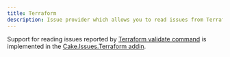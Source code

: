 ```yaml
---
title: Terraform
description: Issue provider which allows you to read issues from Terraform validate command.
---
```


Support for reading issues reported by [Terraform validate command](https://www.terraform.io/docs/cli/commands/validate.html)
is implemented in the [Cake.Issues.Terraform addin](https://cakebuild.net/extensions/cake-issues-terraform/).
